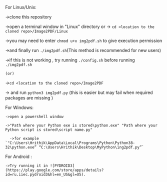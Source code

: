 For Linux/Unix:

   ->clone this repository

   ->open a terminal window in "Linux" directory
   or
   -> `cd <location to the cloned repo>/Image2PDF/Linux`

   ->you may need to enter `chmod u+x img2pdf.sh` to give execution permission

   ->and finally run `./img2pdf.sh`(This method is recommended for new users)

   ->if this is not working , try running `./config.sh` before running `./img2pdf.sh`

    (or)

   ->`cd <location to the cloned repo>/Image2PDF`

   -> and run `python3 img2pdf.py` (this is easier but may fail when required packages are missing )


For Windows:

    ->open a powershell window

    ->"Path where your Python exe is stored\python.exe" "Path where your Python script is stored\script name.py"

      ->for example `"C:\Users\Hrithik\AppData\Local\Programs\Python\Python38-32\python.exe” “C:\Users\Hrithik\Desktop\MyPython\ing2pdf.py”`

For Android :

    ->Try running it in ![PYDROID3](https://play.google.com/store/apps/details?id=ru.iiec.pydroid3&hl=en_US&gl=US).
